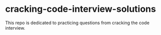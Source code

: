 # cracking-code-interview-solutions
This repo is dedicated to practicing questions from cracking the code interview. 
